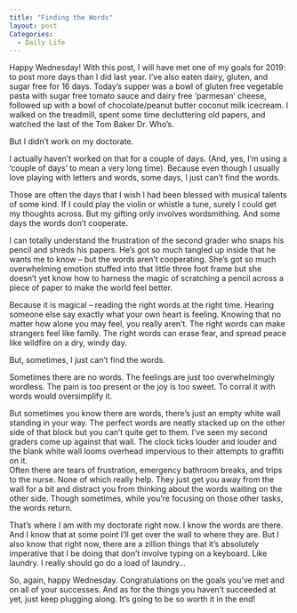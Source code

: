 ```yaml
---
title: "Finding the Words"
layout: post
Categories:
  - Daily Life
---
```

Happy Wednesday!
With this post, I will have met one of my goals for 2019: to post more days than I did last year. 
I’ve also eaten dairy, gluten, and sugar free for 16 days. 
Today’s supper was a bowl of gluten free vegetable pasta with sugar free tomato sauce and dairy free ‘parmesan’ cheese, followed up with a bowl of chocolate/peanut butter coconut milk icecream. 
I walked on the treadmill, spent some time decluttering old papers, and watched the last of the Tom Baker Dr. Who’s. 

But I didn’t work on my doctorate. 

I actually haven’t worked on that for a couple of days. 
(And, yes, I’m using a ‘couple of days’ to mean a very long time). 
Because even though I usually love playing with letters and words, some days, I just can’t find the words.  

Those are often the days that I wish I had been blessed with musical talents of some kind. 
If I could play the violin or whistle a tune, surely I could get my thoughts across. 
But my gifting only involves wordsmithing. 
And some days the words don’t cooperate. 

I can totally understand the frustration of the second grader who snaps his pencil and shreds his papers. 
He’s got so much tangled up inside that he wants me to know – but the words aren’t cooperating. 
She’s got so much overwhelming emotion stuffed into that little three foot frame but she doesn’t yet know how to harness the magic of scratching a pencil across a piece of paper to make the world feel better. 

Because it is magical – reading the right words at the right time. 
Hearing someone else say exactly what your own heart is feeling. 
Knowing that no matter how alone you may feel, you really aren’t. 
The right words can make strangers feel like family. 
The right words can erase fear, and spread peace like wildfire on a dry, windy day.

But, sometimes, I just can’t find the words. 

Sometimes there are no words. 
The feelings are just too overwhelmingly wordless.
The pain is too present or the joy is too sweet. 
To corral it with words would oversimplify it. 

But sometimes you know there are words, there’s just an empty white wall standing in your way. 
The perfect words are neatly stacked up on the other side of that block but you can’t quite get to them. 
I’ve seen my second graders come up against that wall. 
The clock ticks louder and louder and the blank white wall looms overhead impervious to their attempts to graffiti on it.  
Often there are tears of frustration, emergency bathroom breaks, and trips to the nurse. 
None of which really help. 
They just get you away from the wall for a bit and distract you from thinking about the words waiting on the other side. 
Though sometimes, while you’re focusing on those other tasks, the words return.

That’s where I am with my doctorate right now. 
I know the words are there. 
And I know that at some point I’ll get over the wall to where they are. 
But I also know that right now, there are a zillion things that it’s absolutely imperative that I be doing that don’t involve typing on a keyboard.
Like laundry. 
I really should go do a load of laundry… 

So, again, happy Wednesday. 
Congratulations on the goals you’ve met and on all of your successes. 
And as for the things you haven’t succeeded at yet, just keep plugging along. 
It’s going to be so worth it in the end! 
